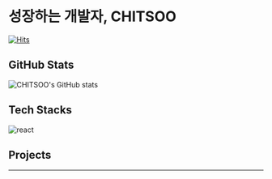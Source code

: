 # 성장하는 개발자, CHITSOO
[![Hits](https://hits.seeyoufarm.com/api/count/incr/badge.svg?url=https%3A%2F%2Fgithub.com%2FCHITSOO&count_bg=%2379C83D&title_bg=%23555555&icon=&icon_color=%23E7E7E7&title=hits&edge_flat=false)](https://hits.seeyoufarm.com)

## GitHub Stats
![CHITSOO's GitHub stats](https://github-readme-stats.vercel.app/api?username=CHITSOO)

## Tech Stacks
![react](https://img.shields.io/badge/React-20232A?style=for-the-badge&logo=react&logoColor=61DAFB)

## Projects
* ** **

